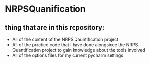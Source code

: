 # NRPSQuanification
## thing that are in this repository:
+ All of the content of the NRPS Qauntification project
+ All of the practice code that I have done alongsidee the NRPS Quantification project to gain knowledge about the tools involved
+ All of the options files for my current pycharm settings
